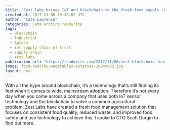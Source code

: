 ```yaml
---
title: "Zest labs brings IoT and blockchain to the fresh food supply chain"
created_at: 2017-11-06 19:45:02 UTC
author: "Cate Lawrence"
categories: Cate writing readwrite
tags: 
  - Blockchain
  - Industrial
  - Agtech
  - iot supply chain of trust
  - supply chain
  - zest labs
publication_url: "https://readwrite.com/2017/11/06/zest-blockchain-food-supply-chain/"
image: food-healthy-vegetables-potatoes-1024x683.jpg
layout: post
---
```

With all the hype around blockchain, it’s a technology that’s still finding its feet when it comes to wide, mainstream adoption. Therefore it’s not every day when you come across a company that uses both IoT sensor technology and the blockchain to solve a common agricultural problem.&nbsp;Zest Labs&nbsp;have created a fresh food management solution that focuses on consistent food quality, reduced waste, and improved food safety and use technology to achieve this. I spoke to CTO Scott Durgin to find out more.

